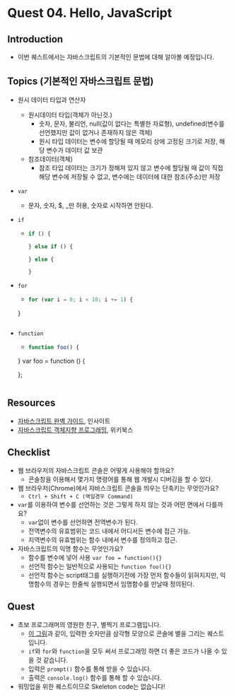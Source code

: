 # Quest 04. Hello, JavaScript


## Introduction
* 이번 퀘스트에서는 자바스크립트의 기본적인 문법에 대해 알아볼 예정입니다.

## Topics (기본적인 자바스크립트 문법)
* 원시 데이터 타입과 연산자
  * 원시데이터 타입(객체가 아닌것.)
    * 숫자, 문자, 불리언, null(값이 없다는 특별한 자료형), undefined(변수를 선언했지만 값이 없거나 존재하지 않은 객체)
    * 원시 타입 데이터는 변수에 할당될 때 메모리 상에 고정된 크기로 저장, 해당 변수가 데이터 값 보관
  * 참조데이터(객체)
    * 참조 타입 데이터는 크기가 정해져 있지 않고 변수에 할당될 때 값이 직접 해당 변수에 저장될 수 없고, 변수에는 데이터에 대한 참조(주소)만 저장
* `var`
  * 문자, 숫자, $, _만 허용, 숫자로 시작하면 안된다.
* `if`
  * ```javascript
    if () {

    } else if () {

    } else {

    }
    ``` 
* `for`
  * ```javascript
    for (var i = 0; i < 10; i += 1) {

  }
  ```
* `function`
  * ```javascript
    function foo() {

  }
  var foo = function () {

  };
  ```
  
## Resources
* [자바스크립트 완벽 가이드](http://www.yes24.com/24/Goods/8275120?Acode=101), 인사이트
* [자바스크립트 객체지향 프로그래밍](http://www.yes24.com/24/Goods/7276246?Acode=101), 위키북스

## Checklist
* 웹 브라우저의 자바스크립트 콘솔은 어떻게 사용해야 할까요?
  * 콘솔창을 이용해서 몇가지 명령어를 통해 웹 개발시 디버깅을 할 수 있다.
* 웹 브라우저(Chrome)에서 자바스크립트 콘솔을 띄우는 단축키는 무엇인가요?
  * `Ctrl + Shift + C (맥일경우 Command)`
* `var`를 이용하여 변수를 선언하는 것은 그렇게 하지 않는 것과 어떤 면에서 다를까요?
  * `var`없이 변수를 선언하면 전역변수가 된다.
  * 전역변수의 유효범위는 코드 내에서 어디서든 변수에 접근 가능.
  * 지역변수의 유효범위는 함수 내에서 변수를 정의하고 접근.
* 자바스크립트의 익명 함수는 무엇인가요?
  * 함수를 변수에 넣어 사용 `var foo = function(){}`
  * 선언적 함수는 일반적으로 사용되는 `function foo(){}`
  * 선언적 함수는 script태그를 실행하기전에 가장 먼저 함수들이 읽혀지지만, 익명함수의 경우는 한줄씩 실행되면서 임명함수를 만날때 정의된다. 

## Quest
* 초보 프로그래머의 영원한 친구, 별찍기 프로그램입니다.
  * [이 그림](jsStars.png)과 같이, 입력한 숫자만큼 삼각형 모양으로 콘솔에 별을 그리는 퀘스트 입니다.
  * `if`와 `for`와 `function`을 모두 써서 프로그래밍 하면 더 좋은 코드가 나올 수 있을 것 같습니다.
  * 입력은 `prompt()` 함수를 통해 받을 수 있습니다.
  * 출력은 `console.log()` 함수를 통해 할 수 있습니다.
* 워밍업을 위한 퀘스트이므로 Skeleton code는 없습니다!
